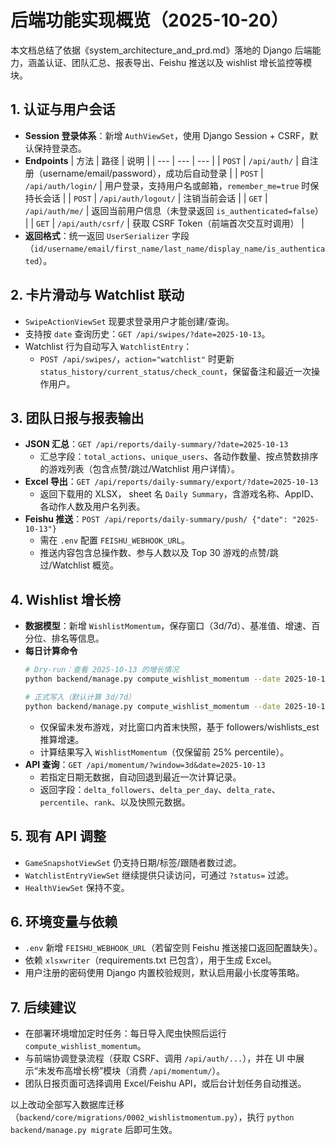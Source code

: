 # 后端功能实现概览（2025-10-20）

本文档总结了依据《system_architecture_and_prd.md》落地的 Django 后端能力，涵盖认证、团队汇总、报表导出、Feishu 推送以及 wishlist 增长监控等模块。

## 1. 认证与用户会话
- **Session 登录体系**：新增 `AuthViewSet`，使用 Django Session + CSRF，默认保持登录态。
- **Endpoints**
  | 方法 | 路径 | 说明 |
  | --- | --- | --- |
  | `POST` | `/api/auth/` | 自注册（username/email/password），成功后自动登录 |
  | `POST` | `/api/auth/login/` | 用户登录，支持用户名或邮箱，`remember_me=true` 时保持长会话 |
  | `POST` | `/api/auth/logout/` | 注销当前会话 |
  | `GET` | `/api/auth/me/` | 返回当前用户信息（未登录返回 `is_authenticated=false`） |
  | `GET` | `/api/auth/csrf/` | 获取 CSRF Token（前端首次交互时调用） |
- **返回格式**：统一返回 `UserSerializer` 字段（`id/username/email/first_name/last_name/display_name/is_authenticated`）。

## 2. 卡片滑动与 Watchlist 联动
- `SwipeActionViewSet` 现要求登录用户才能创建/查询。
- 支持按 `date` 查询历史：`GET /api/swipes/?date=2025-10-13`。
- Watchlist 行为自动写入 `WatchlistEntry`：
  - `POST /api/swipes/`，`action="watchlist"` 时更新 `status_history/current_status/check_count`，保留备注和最近一次操作用户。

## 3. 团队日报与报表输出
- **JSON 汇总**：`GET /api/reports/daily-summary/?date=2025-10-13`
  - 汇总字段：`total_actions`、`unique_users`、各动作数量、按点赞数排序的游戏列表（包含点赞/跳过/Watchlist 用户详情）。
- **Excel 导出**：`GET /api/reports/daily-summary/export/?date=2025-10-13`
  - 返回下载用的 XLSX， sheet 名 `Daily Summary`，含游戏名称、AppID、各动作人数及用户名列表。
- **Feishu 推送**：`POST /api/reports/daily-summary/push/ {"date": "2025-10-13"}`
  - 需在 `.env` 配置 `FEISHU_WEBHOOK_URL`。
  - 推送内容包含总操作数、参与人数以及 Top 30 游戏的点赞/跳过/Watchlist 概览。

## 4. Wishlist 增长榜
- **数据模型**：新增 `WishlistMomentum`，保存窗口（3d/7d）、基准值、增速、百分位、排名等信息。
- **每日计算命令**
  ```bash
  # Dry-run：查看 2025-10-13 的增长情况
  python backend/manage.py compute_wishlist_momentum --date 2025-10-13 --dry-run

  # 正式写入（默认计算 3d/7d）
  python backend/manage.py compute_wishlist_momentum --date 2025-10-13
  ```
  - 仅保留未发布游戏，对比窗口内首末快照，基于 followers/wishlists_est 推算增速。
  - 计算结果写入 `WishlistMomentum`（仅保留前 25% percentile）。
- **API 查询**：`GET /api/momentum/?window=3d&date=2025-10-13`
  - 若指定日期无数据，自动回退到最近一次计算记录。
  - 返回字段：`delta_followers`、`delta_per_day`、`delta_rate`、`percentile`、`rank`、以及快照元数据。

## 5. 现有 API 调整
- `GameSnapshotViewSet` 仍支持日期/标签/跟随者数过滤。
- `WatchlistEntryViewSet` 继续提供只读访问，可通过 `?status=` 过滤。
- `HealthViewSet` 保持不变。

## 6. 环境变量与依赖
- `.env` 新增 `FEISHU_WEBHOOK_URL`（若留空则 Feishu 推送接口返回配置缺失）。
- 依赖 `xlsxwriter`（requirements.txt 已包含），用于生成 Excel。
- 用户注册的密码使用 Django 内置校验规则，默认启用最小长度等策略。

## 7. 后续建议
- 在部署环境增加定时任务：每日导入爬虫快照后运行 `compute_wishlist_momentum`。
- 与前端协调登录流程（获取 CSRF、调用 `/api/auth/...`），并在 UI 中展示“未发布高增长榜”模块（消费 `/api/momentum/`）。
- 团队日报页面可选择调用 Excel/Feishu API，或后台计划任务自动推送。

以上改动全部写入数据库迁移（`backend/core/migrations/0002_wishlistmomentum.py`），执行 `python backend/manage.py migrate` 后即可生效。
